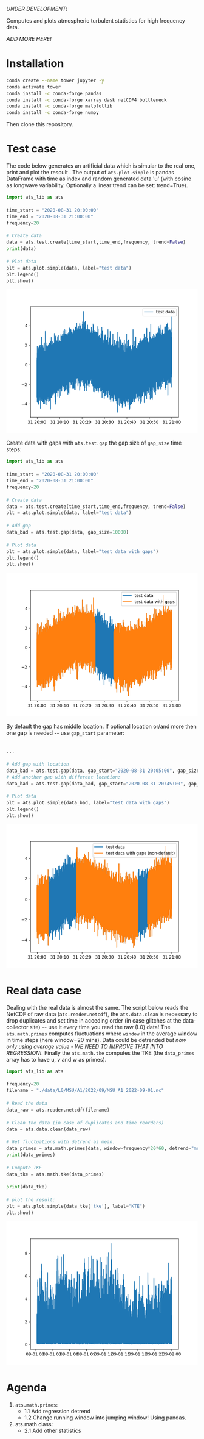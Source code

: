 *UNDER DEVELOPMENT!*

Computes and plots atmospheric turbulent statistics for high frequency data. 

*ADD MORE HERE!*

# Installation 

```bash
conda create --name tower jupyter -y
conda activate tower
conda install -c conda-forge pandas
conda install -c conda-forge xarray dask netCDF4 bottleneck
conda install -c conda-forge matplotlib
conda install -c conda-forge numpy
```
Then clone this repository.

# Test case

The code below generates an artificial data which is simular to the real one, print and plot the resoult . The output of `ats.plot.simple` is pandas DataFrame with time as index and random generated data 'u' (with cosine as longwave variability. Optionally a linear trend can be set: trend=True). 
```python
import ats_lib as ats

time_start = "2020-08-31 20:00:00"
time_end = "2020-08-31 21:00:00"
frequency=20

# Create data
data = ats.test.create(time_start,time_end,frequency, trend=False) 
print(data)

# Plot data
plt = ats.plot.simple(data, label="test data")
plt.legend()
plt.show()

```

![Alt text](./pics/example_test_1.png "artificial data generator")


Create data with gaps with `ats.test.gap` the gap size of `gap_size` time steps:
```python
import ats_lib as ats

time_start = "2020-08-31 20:00:00"
time_end = "2020-08-31 21:00:00"
frequency=20

# Create data
data = ats.test.create(time_start,time_end,frequency, trend=False) 
plt = ats.plot.simple(data, label="test data")

# Add gap
data_bad = ats.test.gap(data, gap_size=10000)

# Plot data
plt = ats.plot.simple(data, label="test data with gaps")
plt.legend()
plt.show()
```

![Alt text](./pics/example_test_2.png "data with default gap")


By default the gap has middle location. If optional location or/and more then one gap is needed -- use `gap_start` parameter: 


```python

...

# Add gap with location
data_bad = ats.test.gap(data, gap_start="2020-08-31 20:05:00", gap_size=15000)
# Add another gap with different location:
data_bad = ats.test.gap(data_bad, gap_start="2020-08-31 20:45:00", gap_size=5000)

# Plot data
plt = ats.plot.simple(data_bad, label="test data with gaps")
plt.legend()
plt.show()
```

![Alt text](./pics/example_test_3.png "data with non-default gaps")


# Real data case
Dealing with the real data is almost the same. The script below reads the NetCDF of raw data (`ats.reader.netcdf`), the `ats.data.clean` is necessary to drop duplicates and set time in acceding order (in case glitches at the data-collector site) -- use it every time you read the raw (L0) data! The `ats.math.primes` computes fluctuations where `window` in the average window in time steps (here window=20 mins). Data could be detrended *but now only using average value - WE NEED TO IMPROVE THAT INTO REGRESSION!*. Finally the `ats.math.tke` computes the TKE (the `data_primes` array has to have u, v and w as primes).


```python
import ats_lib as ats

frequency=20
filename = "./data/L0/MSU/A1/2022/09/MSU_A1_2022-09-01.nc"

# Read the data
data_raw = ats.reader.netcdf(filename)

# Clean the data (in case of duplicates and time reorders)
data = ats.data.clean(data_raw)

# Get fluctuations with detrend as mean.
data_primes = ats.math.primes(data, window=frequency*20*60, detrend="mean")
print(data_primes)

# Compute TKE
data_tke = ats.math.tke(data_primes)

print(data_tke)

# plot the result:
plt = ats.plot.simple(data_tke['tke'], label="KTE")
plt.show()

```

![Alt text](./pics/example_test_4.png "data with non-default gaps")



# Agenda
1. `ats.math.primes`:
   * 1.1 Add regression detrend
   * 1.2 Change running window into jumping window! Using pandas.
2. ats.math class:
   * 2.1 Add other statistics
